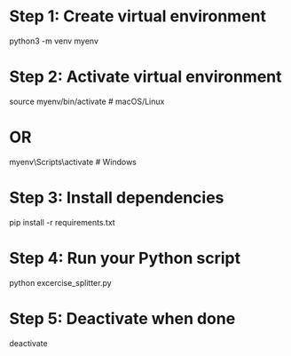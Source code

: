# Step 1: Create virtual environment
python3 -m venv myenv

# Step 2: Activate virtual environment
source myenv/bin/activate  # macOS/Linux
# OR
myenv\Scripts\activate  # Windows

# Step 3: Install dependencies
pip install -r requirements.txt

# Step 4: Run your Python script
python excercise_splitter.py

# Step 5: Deactivate when done
deactivate